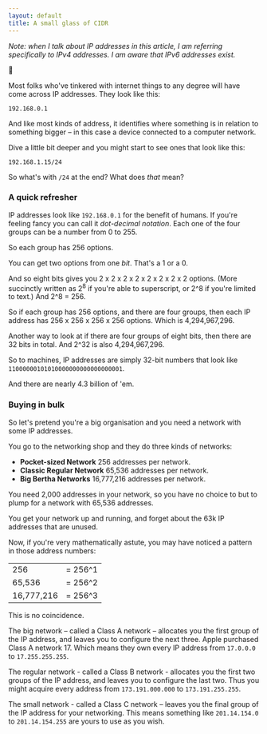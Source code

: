 ```yaml
---
layout: default
title: A small glass of CIDR
---
```


*Note: when I talk about IP addresses in this article, I am referring specifically to IPv4 addresses. I am aware that IPv6 addresses exist.*

:apple:

Most folks who've tinkered with internet things to any degree will have come across IP addresses. They look like this:

```
192.168.0.1
```

And like most kinds of address, it identifies where something is in relation to something bigger – in this case a device connected to a computer network.

Dive a little bit deeper and you might start to see ones that look like this:

```
192.168.1.15/24
```

So what's with `/24` at the end? What does *that* mean?

### A quick refresher

IP addresses look like `192.168.0.1` for the benefit of humans. If you're feeling fancy you can call it *dot-decimal notation*. Each one of the four groups can be a number from 0 to 255.

So each group has 256 options.

You can get two options from one *bit*. That's a 1 or a 0.

And so eight bits gives you 2 x 2 x 2 x 2 x 2 x 2 x 2 x 2 options. (More succinctly written as 2<sup>8</sup> if you're able to superscript, or 2^8 if you're limited to text.) And 2^8 = 256.

So if each group has 256 options, and there are four groups, then each IP address has 256 x 256 x 256 x 256 options. Which is 4,294,967,296.

Another way to look at if there are four groups of eight bits, then there are 32 bits in total. And 2^32 is also 4,294,967,296.

So to machines, IP addresses are simply 32-bit numbers that look like `11000000101010000000000000000001`.

And there are nearly 4.3 billion of 'em.

### Buying in bulk

So let's pretend you're a big organisation and you need a network with some IP addresses.

You go to the networking shop and they do three kinds of networks:

- **Pocket-sized Network** 256 addresses per network.
- **Classic Regular Network** 65,536 addresses per network.
- **Big Bertha Networks** 16,777,216 addresses per network.

You need 2,000 addresses in your network, so you have no choice to but to plump for a network with 65,536 addresses.

You get your network up and running, and forget about the 63k IP addresses that are unused.

Now, if you're very mathematically astute, you may have noticed a pattern in those address numbers:

<table>
  <tr>
    <td>256</td>
    <td>= 256^1</td>
  </tr>
  <tr>
    <td>65,536</td>
    <td>= 256^2</td>
  </tr>
  <tr>
    <td>16,777,216</td>
    <td>= 256^3</td>
  </tr>
</table>

This is no coincidence.

The big network – called a Class A network – allocates you the first group of the IP address, and leaves you to configure the next three. Apple purchased Class A network 17. Which means they own every IP address from `17.0.0.0` to `17.255.255.255`.

The regular network - called a Class B network - allocates you the first two groups of the IP address, and leaves you to configure the last two. Thus you might acquire every address from `173.191.000.000` to `173.191.255.255`.

The small network - called a Class C network – leaves you the final group of the IP address for your networking. This means something like `201.14.154.0` to `201.14.154.255` are yours to use as you wish.
